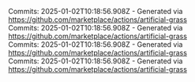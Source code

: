 Commits: 2025-01-02T10:18:56.908Z - Generated via https://github.com/marketplace/actions/artificial-grass
<br>
Commits: 2025-01-02T10:18:56.908Z - Generated via https://github.com/marketplace/actions/artificial-grass
<br>
Commits: 2025-01-02T10:18:56.908Z - Generated via https://github.com/marketplace/actions/artificial-grass
<br>
Commits: 2025-01-02T10:18:56.908Z - Generated via https://github.com/marketplace/actions/artificial-grass
<br>

